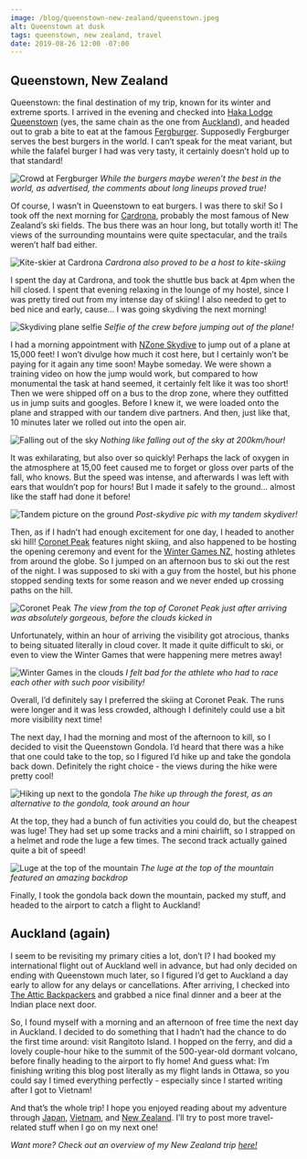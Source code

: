 ```yaml
---
image: /blog/queenstown-new-zealand/queenstown.jpeg
alt: Queenstown at dusk
tags: queenstown, new zealand, travel
date: 2019-08-26 12:00 -07:00
---
```


## Queenstown, New Zealand

Queenstown: the final destination of my trip, known for its winter and extreme sports. I arrived in the evening and checked into [Haka Lodge Queenstown](https://www.hakalodge.com/lodges/haka-lodge-queenstown/) (yes, the same chain as the one from [Auckland](/post/auckland-new-zealand)), and headed out to grab a bite to eat at the famous [Fergburger](https://www.fergburger.com/). Supposedly Fergburger serves the best burgers in the world. I can’t speak for the meat variant, but while the falafel burger I had was very tasty, it certainly doesn’t hold up to that standard!

![Crowd at Fergburger](/blog/queenstown-new-zealand/fergburger.jpeg)
*While the burgers maybe weren’t the best in the world, as advertised, the comments about long lineups proved true!*

Of course, I wasn’t in Queenstown to eat burgers. I was there to ski! So I took off the next morning for [Cardrona](https://www.cardrona.com/), probably the most famous of New Zealand’s ski fields. The bus there was an hour long, but totally worth it! The views of the surrounding mountains were quite spectacular, and the trails weren’t half bad either.

![Kite-skier at Cardrona](/blog/queenstown-new-zealand/cardrona.jpeg)
*Cardrona also proved to be a host to kite-skiing*

I spent the day at Cardrona, and took the shuttle bus back at 4pm when the hill closed. I spent that evening relaxing in the lounge of my hostel, since I was pretty tired out from my intense day of skiing! I also needed to get to bed nice and early, cause... I was going skydiving the next morning!

![Skydiving plane selfie](/blog/queenstown-new-zealand/plane.jpeg)
*Selfie of the crew before jumping out of the plane!*

I had a morning appointment with [NZone Skydive](https://www.nzoneskydive.co.nz/) to jump out of a plane at 15,000 feet! I won’t divulge how much it cost here, but I certainly won’t be paying for it again any time soon! Maybe someday. We were shown a training video on how the jump would work, but compared to how monumental the task at hand seemed, it certainly felt like it was too short! Then we were shipped off on a bus to the drop zone, where they outfitted us in jump suits and googles. Before I knew it, we were loaded onto the plane and strapped with our tandem dive partners. And then, just like that, 10 minutes later we rolled out into the open air.

![Falling out of the sky](/blog/queenstown-new-zealand/skydive.jpeg)
*Nothing like falling out of the sky at 200km/hour!*

It was exhilarating, but also over so quickly! Perhaps the lack of oxygen in the atmosphere at 15,00 feet caused me to forget or gloss over parts of the fall, who knows. But the speed was intense, and afterwards I was left with ears that wouldn’t pop for hours! But I made it safely to the ground... almost like the staff had done it before!

![Tandem picture on the ground](/blog/queenstown-new-zealand/post-skydive.jpeg)
*Post-skydive pic with my tandem skydiver!*

Then, as if I hadn’t had enough excitement for one day, I headed to another ski hill! [Coronet Peak](https://www.coronetpeak.co.nz/) features night skiing, and also happened to be hosting the opening ceremony and event for the [Winter Games NZ](https://www.wintergamesnz.kiwi/), hosting athletes from around the globe. So I jumped on an afternoon bus to ski out the rest of the night. I was supposed to ski with a guy from the hostel, but his phone stopped sending texts for some reason and we never ended up crossing paths on the hill.

![Coronet Peak](/blog/queenstown-new-zealand/coronet-peak.jpeg)
*The view from the top of Coronet Peak just after arriving was absolutely gorgeous, before the clouds kicked in*

Unfortunately, within an hour of arriving the visibility got atrocious, thanks to being situated literally in cloud cover. It made it quite difficult to ski, or even to view the Winter Games that were happening mere metres away!

![Winter Games in the clouds](/blog/queenstown-new-zealand/winter-games.jpeg)
*I felt bad for the athlete who had to race each other with such poor visibility!*

Overall, I’d definitely say I preferred the skiing at Coronet Peak. The runs were longer and it was less crowded, although I definitely could use a bit more visibility next time!

The next day, I had the morning and most of the afternoon to kill, so I decided to visit the Queenstown Gondola. I’d heard that there was a hike that one could take to the top, so I figured I’d hike up and take the gondola back down. Definitely the right choice - the views during the hike were pretty cool!

![Hiking up next to the gondola](/blog/queenstown-new-zealand/hike.jpeg)
*The hike up through the forest, as an alternative to the gondola, took around an hour*

At the top, they had a bunch of fun activities you could do, but the cheapest was luge! They had set up some tracks and a mini chairlift, so I strapped on a helmet and rode the luge a few times. The second track actually gained quite a bit of speed!

![Luge at the top of the mountain](/blog/queenstown-new-zealand/luge.jpeg)
*The luge at the top of the mountain featured an amazing backdrop*

Finally, I took the gondola back down the mountain, packed my stuff, and headed to the airport to catch a flight to Auckland!

## Auckland (again)
I seem to be revisiting my primary cities a lot, don’t I? I had booked my international flight out of Auckland well in advance, but had only decided on ending with Queenstown much later, so I figured I’d get to Auckland a day early to allow for any delays or cancellations. After arriving, I checked into [The Attic Backpackers](https://www.atticbackpackers.co.nz/) and grabbed a nice final dinner and a beer at the Indian place next door.

So, I found myself with a morning and an afternoon of free time the next day in Auckland. I decided to do something that I hadn’t had the chance to do the first time around: visit Rangitoto Island. I hopped on the ferry, and did a lovely couple-hour hike to the summit of the 500-year-old dormant volcano, before finally heading to the airport to fly home! And guess what: I’m finishing writing this blog post literally as my flight lands in Ottawa, so you could say I timed everything perfectly - especially since I started writing after I got to Vietnam!

And that’s the whole trip! I hope you enjoyed reading about my adventure through [Japan](/post/japan-land-of-the-rising-sun), [Vietnam](/post/vietnam-timeless-charm), and [New Zealand](/post/new-zealand-100-pure-new-zealand). I’ll try to post more travel-related stuff when I go on my next one!

*Want more? Check out an overview of my New Zealand trip [here!](/post/new-zealand-100-pure-new-zealand)*
